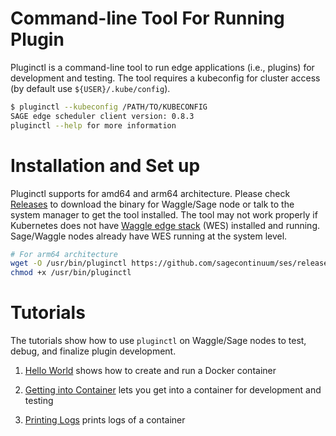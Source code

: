 # Command-line Tool For Running Plugin
Pluginctl is a command-line tool to run edge applications (i.e., plugins) for development and testing. The tool requires a kubeconfig for cluster access (by default use `${USER}/.kube/config`).

```bash
$ pluginctl --kubeconfig /PATH/TO/KUBECONFIG
SAGE edge scheduler client version: 0.8.3
pluginctl --help for more information
```

# Installation and Set up
Pluginctl supports for amd64 and arm64 architecture. Please check [Releases](https://github.com/sagecontinuum/ses/releases) to download the binary for Waggle/Sage node or talk to the system manager to get the tool installed. The tool may not work properly if Kubernetes does not have [Waggle edge stack](https://github.com/waggle-sensor/waggle-edge-stack) (WES) installed and running. Sage/Waggle nodes already have WES running at the system level.

```bash
# For arm64 architecture
wget -O /usr/bin/pluginctl https://github.com/sagecontinuum/ses/releases/download/0.8.3/pluginctl-arm64
chmod +x /usr/bin/pluginctl
```

# Tutorials
The tutorials show how to use `pluginctl` on Waggle/Sage nodes to test, debug, and finalize plugin development.

1. [Hello World](tutorial_helloworld.md) shows how to create and run a Docker container

2. [Getting into Container](tutorial_getintocontainer.md) lets you get into a container for development and testing

3. [Printing Logs](tutorial_printlog.md) prints logs of a container
